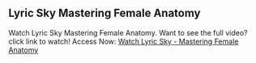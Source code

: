 ## Lyric Sky Mastering Female Anatomy
Watch Lyric Sky Mastering Female Anatomy. Want to see the full video? click link to watch! Access Now: [Watch Lyric Sky - Mastering Female Anatomy](https://porneec.com/mastering-female-anatomy-lyric-sky-lawson-jones/)
